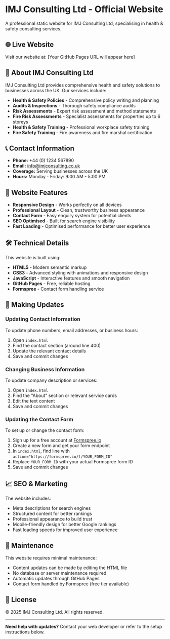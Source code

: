 # IMJ Consulting Ltd - Official Website

A professional static website for IMJ Consulting Ltd, specialising in health & safety consulting services.

## 🌐 Live Website

Visit our website at: [Your GitHub Pages URL will appear here]

## 🏢 About IMJ Consulting Ltd

IMJ Consulting Ltd provides comprehensive health and safety solutions to businesses across the UK. Our services include:

- **Health & Safety Policies** - Comprehensive policy writing and planning
- **Audits & Inspections** - Thorough safety compliance audits
- **Risk Assessments** - Expert risk assessment and method statements
- **Fire Risk Assessments** - Specialist assessments for properties up to 6 storeys
- **Health & Safety Training** - Professional workplace safety training
- **Fire Safety Training** - Fire awareness and fire marshal certification

## 📞 Contact Information

- **Phone:** +44 (0) 1234 567890
- **Email:** info@imjconsulting.co.uk
- **Coverage:** Serving businesses across the UK
- **Hours:** Monday - Friday: 9:00 AM - 5:00 PM

## 🚀 Website Features

- **Responsive Design** - Works perfectly on all devices
- **Professional Layout** - Clean, trustworthy business appearance
- **Contact Form** - Easy enquiry system for potential clients
- **SEO Optimised** - Built for search engine visibility
- **Fast Loading** - Optimised performance for better user experience

## 🛠️ Technical Details

This website is built using:
- **HTML5** - Modern semantic markup
- **CSS3** - Advanced styling with animations and responsive design
- **JavaScript** - Interactive features and smooth navigation
- **GitHub Pages** - Free, reliable hosting
- **Formspree** - Contact form handling service

## 📝 Making Updates

### Updating Contact Information

To update phone numbers, email addresses, or business hours:

1. Open `index.html`
2. Find the contact section (around line 400)
3. Update the relevant contact details
4. Save and commit changes

### Changing Business Information

To update company description or services:

1. Open `index.html`
2. Find the "About" section or relevant service cards
3. Edit the text content
4. Save and commit changes

### Updating the Contact Form

To set up or change the contact form:

1. Sign up for a free account at [Formspree.io](https://formspree.io)
2. Create a new form and get your form endpoint
3. In `index.html`, find line with `action="https://formspree.io/f/YOUR_FORM_ID"`
4. Replace `YOUR_FORM_ID` with your actual Formspree form ID
5. Save and commit changes

## 📈 SEO & Marketing

The website includes:
- Meta descriptions for search engines
- Structured content for better rankings
- Professional appearance to build trust
- Mobile-friendly design for better Google rankings
- Fast loading speeds for improved user experience

## 🔧 Maintenance

This website requires minimal maintenance:
- Content updates can be made by editing the HTML file
- No database or server maintenance required
- Automatic updates through GitHub Pages
- Contact form handled by Formspree (free tier available)

## 📄 License

© 2025 IMJ Consulting Ltd. All rights reserved.

---

**Need help with updates?** Contact your web developer or refer to the setup instructions below.